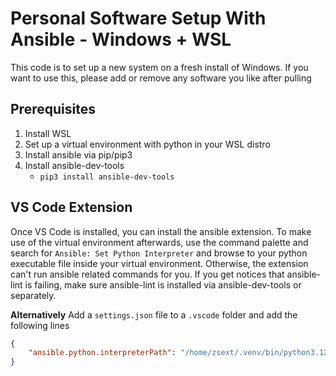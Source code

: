 # Personal Software Setup With Ansible - Windows + WSL

This code is to set up a new system on a fresh install of Windows. If you want to use this, please add or remove any software you like after pulling

## Prerequisites

1. Install WSL
2. Set up a virtual environment with python in your WSL distro
3. Install ansible via pip/pip3
4. Install ansible-dev-tools
    - `pip3 install ansible-dev-tools`

## VS Code Extension

Once VS Code is installed, you can install the ansible extension. To make use of the virtual environment afterwards, use the command palette and search for `Ansible: Set Python Interpreter` and browse to your python executable file inside your virtual environment. Otherwise, the extension can't run ansible related commands for you. If you get notices that ansible-lint is failing, make sure ansible-lint is installed via ansible-dev-tools or separately.

**Alternatively** Add a `settings.json` file to a `.vscode` folder and add the following lines

```json
{
    "ansible.python.interpreterPath": "/home/zsext/.venv/bin/python3.12"
}
```
